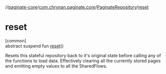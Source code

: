 //[paginate-core](../../../index.md)/[com.chrynan.paginate.core](../index.md)/[PaginateRepository](index.md)/[reset](reset.md)

# reset

[common]\
abstract suspend fun [reset](reset.md)()

Resets this stateful repository back to it's original state before calling any of the functions to load data. Effectively clearing all the currently stored pages and emitting empty values to all the SharedFlows.
